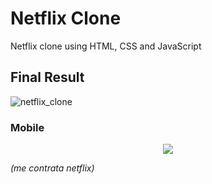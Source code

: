 # Netflix Clone
Netflix clone using HTML, CSS and JavaScript

## Final Result
![netflix_clone](https://user-images.githubusercontent.com/56271517/104933328-8dd5fb00-5987-11eb-97cd-4c9783ee8a16.png)


### Mobile
<p align="center">
  <img src="https://user-images.githubusercontent.com/56271517/104933383-99292680-5987-11eb-9e20-7754a4c84151.png">
</p>




<i>(me contrata netflix)</i>
